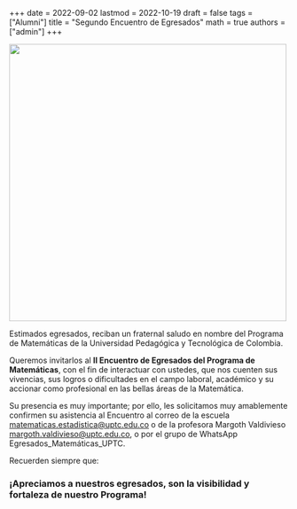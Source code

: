 +++
date      = 2022-09-02
lastmod   = 2022-10-19
draft     = false
tags      = ["Alumni"]
title     = "Segundo Encuentro de Egresados"
math      = true
authors = ["admin"]
+++

<img src="https://matematicas.netlify.com/img/EncuentroEgresados2022.jpeg"  width="500"/>

Estimados egresados, reciban un fraternal saludo en nombre del Programa de Matemáticas de la Universidad Pedagógica y Tecnológica de Colombia.

Queremos invitarlos al **II Encuentro de Egresados del Programa de Matemáticas**, con el fin de interactuar con ustedes, que nos cuenten sus vivencias, sus logros o dificultades en el campo laboral, académico y su accionar como profesional en las bellas áreas de la Matemática.

Su presencia es muy importante; por ello, les solicitamos muy amablemente confirmen su asistencia al Encuentro al correo de la escuela matematicas.estadistica@uptc.edu.co o de la profesora Margoth Valdivieso margoth.valdivieso@uptc.edu.co, o por el grupo de WhatsApp Egresados_Matemáticas_UPTC.
 
Recuerden siempre que:

### ¡Apreciamos a nuestros egresados, son la visibilidad y fortaleza de nuestro Programa!



